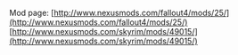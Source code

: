 Mod page:
[http://www.nexusmods.com/fallout4/mods/25/](http://www.nexusmods.com/fallout4/mods/25/)
[http://www.nexusmods.com/skyrim/mods/49015/](http://www.nexusmods.com/skyrim/mods/49015/)